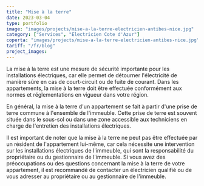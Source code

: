 ```yaml
---
title: "Mise à la terre"
date: 2023-03-04
type: portfolio
image: "images/projects/mise-a-la-terre-electricien-antibes-nice.jpg"
category: ["Services", "Electricien Cote d'Azur"]
coperta: "images/projects/mise-a-la-terre-electricien-antibes-nice.jpg"
tariff: "/fr/blog"
project_images: 
---
```


La mise à la terre est une mesure de sécurité importante pour les installations électriques, car elle permet de détourner l'électricité de manière sûre en cas de court-circuit ou de fuite de courant. Dans les appartements, la mise à la terre doit être effectuée conformément aux normes et réglementations en vigueur dans votre région.

En général, la mise à la terre d'un appartement se fait à partir d'une prise de terre commune à l'ensemble de l'immeuble. Cette prise de terre est souvent située dans le sous-sol ou dans une zone accessible aux techniciens en charge de l'entretien des installations électriques.

Il est important de noter que la mise à la terre ne peut pas être effectuée par un résident de l'appartement lui-même, car cela nécessite une intervention sur les installations électriques de l'immeuble, qui sont la responsabilité du propriétaire ou du gestionnaire de l'immeuble. Si vous avez des préoccupations ou des questions concernant la mise à la terre de votre appartement, il est recommandé de contacter un électricien qualifié ou de vous adresser au propriétaire ou au gestionnaire de l'immeuble.